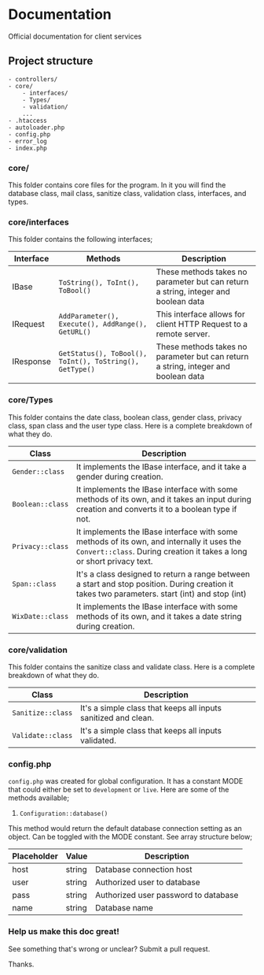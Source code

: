 # Documentation
Official documentation for client services

## Project structure
```plain
- controllers/
- core/
    - interfaces/
    - Types/
    - validation/
    ...
- .htaccess
- autoloader.php
- config.php
- error_log
- index.php
```

### core/
This folder contains core files for the program. In it you will find the database class, mail class, sanitize class, validation class, interfaces, and types.

### core/interfaces
This folder contains the following interfaces;

Interface | Methods | Description
----------|---------|------------
IBase | ```ToString(), ToInt(), ToBool()``` | These methods takes no parameter but can return a string, integer and boolean data
IRequest | ```AddParameter(), Execute(), AddRange(), GetURL()``` | This interface allows for client HTTP Request to a remote server.
IResponse | ```GetStatus(), ToBool(), ToInt(), ToString(), GetType()``` | These methods takes no parameter but can return a string, integer and boolean data

### core/Types
This folder contains the date class, boolean class, gender class, privacy class, span class and the user type class. Here is a complete breakdown of what they do.

Class | Description
------|------------
```Gender::class``` | It implements the IBase interface, and it take a gender during creation. 
```Boolean::class``` | It implements the IBase interface with some methods of its own, and it takes an input during creation and converts it to a boolean type if not.
```Privacy::class``` | It implements the IBase interface with some methods of its own, and internally it uses the ```Convert::class```. During creation it takes a long or short privacy text.
```Span::class``` | It's a class designed to return a range between a start and stop position. During creation it takes two parameters. start (int) and stop (int)
```WixDate::class``` | It implements the IBase interface with some methods of its own, and it takes a date string during creation.

### core/validation
This folder contains the sanitize class and validate class. Here is a complete breakdown of what they do.

Class | Description
------|------------
```Sanitize::class``` | It's a simple class that keeps all inputs sanitized and clean.
```Validate::class``` | It's a simple class that keeps all inputs validated.


### config.php
```config.php``` was created for global configuration. It has a constant MODE that could either be set to ```development``` or ```live```. Here are some of the methods available;
1. ```Configuration::database()```

This method would return the default database connection setting as an object. Can be toggled with the MODE constant. See array structure below;

Placeholder | Value | Description
------------|-------|------------
host | string | Database connection host
user | string | Authorized user to database
pass | string | Authorized user password to database
name | string | Database name 


### Help us make this doc great!

See something that's wrong or unclear? Submit a pull request.

Thanks.
